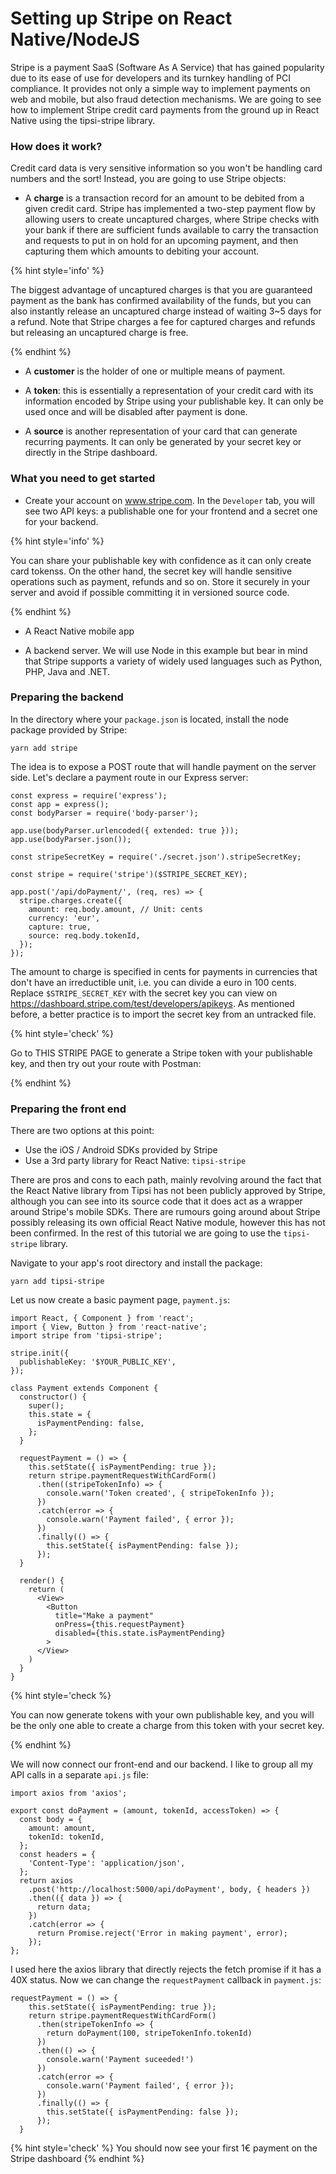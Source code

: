 # Setting up Stripe on React Native/NodeJS

Stripe is a payment SaaS (Software As A Service) that has gained popularity due to its ease of use for developers and its turnkey handling of PCI compliance. It provides not only a simple way to implement payments on web and mobile, but also fraud detection mechanisms. We are going to see how to implement Stripe credit card payments from the ground up in React Native using the tipsi-stripe library.

### How does it work?

Credit card data is very sensitive information so you won't be handling card numbers and the sort! Instead, you are going to use Stripe objects:

- A **charge** is a transaction record for an amount to be debited from a given credit card. Stripe has implemented a two-step payment flow by allowing users to create uncaptured charges, where Stripe checks with your bank if there are sufficient funds available to carry the transaction and requests to put in on hold for an upcoming payment, and then capturing them which amounts to debiting your account.

{% hint style='info' %}

The biggest advantage of uncaptured charges is that you are guaranteed payment as the bank has confirmed availability of the funds, but you can also instantly release an uncaptured charge instead of waiting 3~5 days for a refund. Note that Stripe charges a fee for captured charges and refunds but releasing an uncaptured charge is free.

{% endhint %}

- A **customer** is the holder of one or multiple means of payment. 

- A **token**: this is essentially a representation of your credit card with its information encoded by Stripe using your publishable key. It can only be used once and will be disabled after payment is done.

- A **source** is another representation of your card that can generate recurring payments. It can only be generated by your secret key or directly in the Stripe dashboard.

### What you need to get started

- Create your account on www.stripe.com. In the `Developer` tab, you will see two API keys: a publishable one for your frontend and a secret one for your backend.

{% hint style='info' %}

You can share your publishable key with confidence as it can only create card tokenss. On the other hand, the secret key will handle sensitive operations such as payment, refunds and so on. Store it securely in your server and avoid if possible committing it in versioned source code.

{% endhint %}

- A React Native mobile app

- A backend server. We will use Node in this example but bear in mind that Stripe supports a variety of widely used languages such as Python, PHP, Java and .NET.


### Preparing the backend

In the directory where your `package.json` is located, install the node package provided by Stripe:

```
yarn add stripe
```

The idea is to expose a POST route that will handle payment on the server side. Let's declare a payment route in our Express server:

```code
const express = require('express');
const app = express();
const bodyParser = require('body-parser');

app.use(bodyParser.urlencoded({ extended: true }));
app.use(bodyParser.json());

const stripeSecretKey = require('./secret.json').stripeSecretKey;

const stripe = require('stripe')($STRIPE_SECRET_KEY);

app.post('/api/doPayment/', (req, res) => {
  stripe.charges.create({
    amount: req.body.amount, // Unit: cents
    currency: 'eur',
    capture: true,
    source: req.body.tokenId,
  });
});
```

The amount to charge is specified in cents for payments in currencies that don't have an irreductible unit, i.e. you can divide a euro in 100 cents. Replace `$STRIPE_SECRET_KEY` with the secret key you can view on https://dashboard.stripe.com/test/developers/apikeys. As mentioned before, a better practice is to import the secret key from an untracked file.

{% hint style='check' %}

Go to THIS STRIPE PAGE to generate a Stripe token with your publishable key, and then try out your route with Postman:

{% endhint %}

### Preparing the front end

There are two options at this point:

- Use the iOS / Android SDKs provided by Stripe
- Use a 3rd party library for React Native: `tipsi-stripe`

There are pros and cons to each path, mainly revolving around the fact that the React Native library from Tipsi has not been publicly approved by Stripe, although you can see into its source code that it does act as a wrapper around Stripe's mobile SDKs. There are rumours going around about Stripe possibly releasing its own official React Native module, however this has not been confirmed. In the rest of this tutorial we are going to use the `tipsi-stripe` library.

Navigate to your app's root directory and install the package:

```
yarn add tipsi-stripe
```

Let us now create a basic payment page, `payment.js`:

```
import React, { Component } from 'react';
import { View, Button } from 'react-native';
import stripe from 'tipsi-stripe';

stripe.init({
  publishableKey: '$YOUR_PUBLIC_KEY',
});

class Payment extends Component {
  constructor() {
    super();
    this.state = {
      isPaymentPending: false,
    };
  }

  requestPayment = () => {
    this.setState({ isPaymentPending: true });
    return stripe.paymentRequestWithCardForm()
      .then((stripeTokenInfo) => {
        console.warn('Token created', { stripeTokenInfo });
      })
      .catch(error => {
        console.warn('Payment failed', { error });
      })
      .finally(() => {
        this.setState({ isPaymentPending: false });
      });
  }

  render() {
    return (
      <View>
        <Button
          title="Make a payment"
          onPress={this.requestPayment}
          disabled={this.state.isPaymentPending}
        >
      </View>
    )
  }
}
```

{% hint style='check %}

You can now generate tokens with your own publishable key, and you will be the only one able to create a charge from this token with your secret key.

{% endhint %}

We will now connect our front-end and our backend. I like to group all my API calls in a separate `api.js` file:

```
import axios from 'axios';

export const doPayment = (amount, tokenId, accessToken) => {
  const body = {
    amount: amount,
    tokenId: tokenId,
  };
  const headers = {
    'Content-Type': 'application/json',
  };
  return axios
    .post('http://localhost:5000/api/doPayment', body, { headers })
    .then(({ data }) => {
      return data;
    })
    .catch(error => {
      return Promise.reject('Error in making payment', error);
    });
};
```

I used here the axios library that directly rejects the fetch promise if it has a 40X status. Now we can change the `requestPayment` callback in `payment.js`:

```
requestPayment = () => {
    this.setState({ isPaymentPending: true });
    return stripe.paymentRequestWithCardForm()
      .then(stripeTokenInfo => {
        return doPayment(100, stripeTokenInfo.tokenId)
      })
      .then(() => {
        console.warn('Payment suceeded!')
      })
      .catch(error => {
        console.warn('Payment failed', { error });
      })
      .finally(() => {
        this.setState({ isPaymentPending: false });
      });
  }
```

{% hint style='check' %}
You should now see your first 1€ payment on the Stripe dashboard
{% endhint %}
